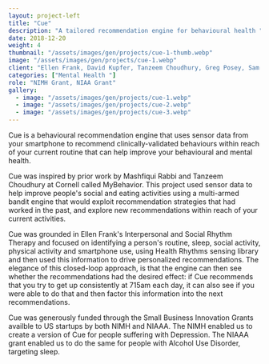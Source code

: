 ```yaml
---
layout: project-left
title: "Cue"
description: "A tailored recommendation engine for behavioural health "
date: 2018-12-20
weight: 4
thumbnail: "/assets/images/gen/projects/cue-1-thumb.webp"
image: "/assets/images/gen/projects/cue-1.webp"
client: "Ellen Frank, David Kupfer, Tanzeem Choudhury, Greg Posey, Sam Burgess, Yuan Wei, Jeremy Leach"
categories: ["Mental Health "]
role: "NIMH Grant, NIAA Grant"
gallery:
  - image: "/assets/images/gen/projects/cue-1.webp"
  - image: "/assets/images/gen/projects/cue-2.webp"
  - image: "/assets/images/gen/projects/cue-3.webp"
---
```


Cue is a behavioural recommendation engine that uses sensor data from your smartphone to recommend clinically-validated behaviours within reach of your current routine that can help improve your behavioural and mental health. 

Cue was inspired by prior work by Mashfiqui Rabbi and Tanzeem Choudhury at Cornell called MyBehavior. This project used sensor data to help improve people's social and eating activities using a multi-armed bandit engine that would exploit recommendation strategies that had worked in the past, and explore new recommendations within reach of your current activities.  

Cue was grounded in Ellen Frank's Interpersonal and Social Rhythm Therapy and focused on identifying a person's routine, sleep, social activity, physical activity and smartphone use, using Health Rhythms sensing library and then used this information to drive personalized recommendations. The elegance of this closed-loop approach, is that the engine can then see whether the recommendations had the desired effect: if Cue recommends that you try to get up consistently at 715am each day, it can also see if you were able to do that and then factor this information into the next recommendations. 

Cue was generously funded through the Small Business Innovation Grants availble to US startups by both NIMH and NIAAA. The NIMH enabled us to create a version of Cue for people suffering with Depression. The NIAAA grant enabled us to do the same for people with Alcohol Use Disorder, targeting sleep. 